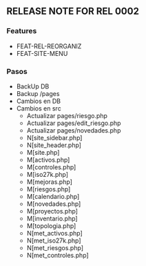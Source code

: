 ## RELEASE NOTE FOR REL 0002
### Features
- FEAT-REL-REORGANIZ
- FEAT-SITE-MENU

### Pasos
- BackUp DB     
- Backup /pages 
- Cambios en DB
- Cambios en src
    - Actualizar pages/riesgo.php
    - Actualizar pages/edit_riesgo.php
    - Actualizar pages/novedades.php
    - N[site_sidebar.php]
    - N[site_header.php]
    - M[site.php]
    - M[activos.php]
    - M[controles.php]
    - M[iso27k.php]
    - M[mejoras.php]
    - M[riesgos.php]
    - M[calendario.php]
    - M[novedades.php]
    - M[proyectos.php]
    - M[inventario.php]
    - M[topologia.php]
    - N[met_activos.php]
    - N[met_iso27k.php]
    - N[met_riesgos.php]
    - N[met_controles.php]